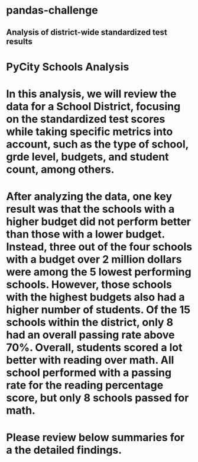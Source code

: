 # pandas-challenge
Analysis of district-wide standardized test results
---
# PyCity Schools Analysis

# In this analysis, we will review the data for a School District, focusing on the standardized test scores while taking specific metrics into account, such as the type of school, grde level, budgets, and student count, among others.

# After analyzing the data, one key result was that the schools with a higher budget did not perform better than those with a lower budget. Instead, three out of the four schools with a budget over 2 million dollars were among the 5 lowest performing schools. However, those schools with the highest budgets also had a higher number of students. Of the 15 schools within the district, only 8 had an overall passing rate above 70%. Overall, students scored a lot better with reading over math. All school performed with a passing rate for the reading percentage score, but only 8 schools passed for math. 

# Please review below summaries for a the detailed findings.
